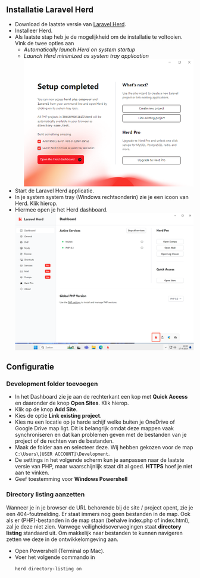 ## Installatie Laravel Herd

- Download de laatste versie van [Laravel Herd](https://herd.laravel.com/).
- Installeer Herd. 
- Als laatste stap heb je de mogelijkheid om de installatie te voltooien. Vink de twee opties aan
  - _Automatically launch Herd on system startup_
  - _Launch Herd minimized as system tray application_
![complete-setup.png](images/herd/complete-setup.png)
- Start de Laravel Herd applicatie.
- In je system system tray (Windows rechtsonderin) zie je een icoon van Herd. Klik hierop.
- Hiermee open je het Herd dashboard.
![dashboard-system-tray.png](images/herd/dashboard-system-tray.png)

## Configuratie

### Development folder toevoegen

- In het Dashboard zie je aan de rechterkant een kop met **Quick Access** en daaronder de knop
**Open Sites**. Klik hierop.
- Klik op de knop **Add Site**.
- Kies de optie **Link existing project**.
- Kies nu een locatie op je harde schijf welke buiten je OneDrive of Google Drive map ligt. 
  Dit is belangrijk omdat deze mappen vaak synchroniseren en dat kan problemen geven met de 
  bestanden van je project of de rechten van de bestanden.
- Maak de folder aan en selecteer deze. Wij hebben gekozen voor de map `C:\Users\[USER ACCOUNT]\Development`.
- De settings in het volgende scherm kun je aanpassen naar de laatste versie van PHP, maar 
waarschijnlijk staat dit al goed. **HTTPS** hoef je niet aan te vinken.
- Geef toestemming voor **Windows Powershell**

### Directory listing aanzetten

Wanneer je in je browser de URL behorende bij de site / project opent, zie je een 404-foutmelding. Er staat immers
nog geen bestanden in de map. Ook als er (PHP)-bestanden in de map staan (behalve index.php of index.html), zal 
je deze niet zien. Vanwege veiligheidsoverwegingen staat **directory listing** standaard uit. Om makkelijk naar 
bestanden te kunnen navigeren zetten we deze in de ontwikkelomgeving aan.

- Open Powershell (Terminal op Mac).
- Voer het volgende commando in
  ```bash
  herd directory-listing on
  ```